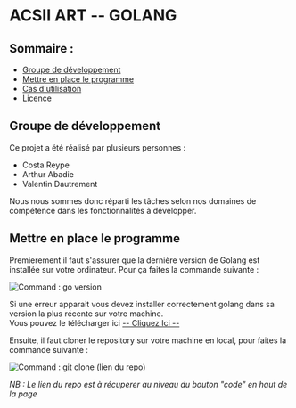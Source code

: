 # ACSII ART -- GOLANG

## Sommaire :

- [Groupe de développement](#groupe-de-développement)
- [Mettre en place le programme]()
- [Cas d'utilisation]()
- [Licence]()

## Groupe de développement

Ce projet a été réalisé par plusieurs personnes :

- Costa Reype
- Arthur Abadie
- Valentin Dautrement

Nous nous sommes donc réparti les tâches selon nos domaines de compétence dans les fonctionnalités à développer.

## Mettre en place le programme

Premierement il faut s'assurer que la dernière version de Golang est installée sur votre ordinateur. Pour ça faites la commande suivante :

![Command : go version](https://i.imgur.com/6efPnSg.png)

Si une erreur apparait vous devez installer correctement golang dans sa version la plus récente sur votre machine.  
Vous pouvez le télécharger ici [-- Cliquez Ici --](https://golang.org/dl/)

Ensuite, il faut cloner le repository sur votre machine en local, pour faites la commande suivante : 

![Command : git clone (lien du repo)](https://i.imgur.com/hA549iR.png)

*NB : Le lien du repo est à récuperer au niveau du bouton "code" en haut de la page*

